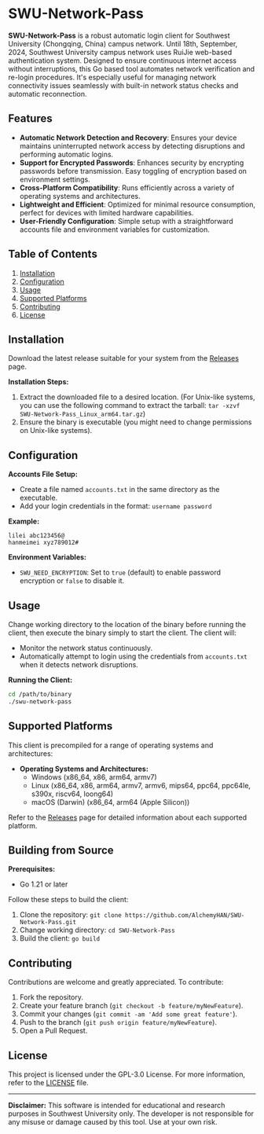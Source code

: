 # SWU-Network-Pass

**SWU-Network-Pass** is a robust automatic login client for Southwest University (Chongqing, China) campus network. Until 18th, September, 2024, Southwest University campus network uses RuiJie web-based authentication system. Designed to ensure continuous internet access without interruptions, this Go based tool automates network verification and re-login procedures. It's especially useful for managing network connectivity issues seamlessly with built-in network status checks and automatic reconnection.

## Features

- **Automatic Network Detection and Recovery**: Ensures your device maintains uninterrupted network access by detecting disruptions and performing automatic logins.
- **Support for Encrypted Passwords**: Enhances security by encrypting passwords before transmission. Easy toggling of encryption based on environment settings.
- **Cross-Platform Compatibility**: Runs efficiently across a variety of operating systems and architectures.
- **Lightweight and Efficient**: Optimized for minimal resource consumption, perfect for devices with limited hardware capabilities.
- **User-Friendly Configuration**: Simple setup with a straightforward accounts file and environment variables for customization.

## Table of Contents

1. [Installation](#installation)
2. [Configuration](#configuration)
3. [Usage](#usage)
4. [Supported Platforms](#supported-platforms)
5. [Contributing](#contributing)
6. [License](#license)

## Installation

Download the latest release suitable for your system from the [Releases](https://github.com/AlchemyHAN/SWU-Network-Pass/releases) page.

**Installation Steps:**
1. Extract the downloaded file to a desired location.
(For Unix-like systems, you can use the following command to extract the tarball: `tar -xzvf SWU-Network-Pass_Linux_arm64.tar.gz`)
2. Ensure the binary is executable (you might need to change permissions on Unix-like systems).

## Configuration

**Accounts File Setup:**
- Create a file named `accounts.txt` in the same directory as the executable.
- Add your login credentials in the format: `username password`

**Example:**
```
lilei abc123456@
hanmeimei xyz789012#
```

**Environment Variables:**
- `SWU_NEED_ENCRYPTION`: Set to `true` (default) to enable password encryption or `false` to disable it.

## Usage

Change working directory to the location of the binary before running the client, then execute the binary simply to start the client.
The client will:
- Monitor the network status continuously.
- Automatically attempt to login using the credentials from `accounts.txt` when it detects network disruptions.

**Running the Client:**
```bash
cd /path/to/binary
./swu-network-pass
```

## Supported Platforms

This client is precompiled for a range of operating systems and architectures:

- **Operating Systems and Architectures:**
  - Windows (x86_64, x86, arm64, armv7)
  - Linux (x86_64, x86, arm64, armv7, armv6, mips64, ppc64, ppc64le, s390x, riscv64, loong64)
  - macOS (Darwin) (x86_64, arm64 (Apple Silicon))

Refer to the [Releases](https://github.com/AlchemyHAN/SWU-Network-Pass/releases) page for detailed information about each supported platform.

## Building from Source

**Prerequisites:**
- Go 1.21 or later

Follow these steps to build the client:
1. Clone the repository: `git clone https://github.com/AlchemyHAN/SWU-Network-Pass.git`
2. Change working directory: `cd SWU-Network-Pass`
3. Build the client: `go build`

## Contributing

Contributions are welcome and greatly appreciated. To contribute:
1. Fork the repository.
2. Create your feature branch (`git checkout -b feature/myNewFeature`).
3. Commit your changes (`git commit -am 'Add some great feature'`).
4. Push to the branch (`git push origin feature/myNewFeature`).
5. Open a Pull Request.

## License

This project is licensed under the GPL-3.0 License. For more information, refer to the [LICENSE](LICENSE) file.

---

**Disclaimer:** This software is intended for educational and research purposes in Southwest University only. The developer is not responsible for any misuse or damage caused by this tool. Use at your own risk.
```